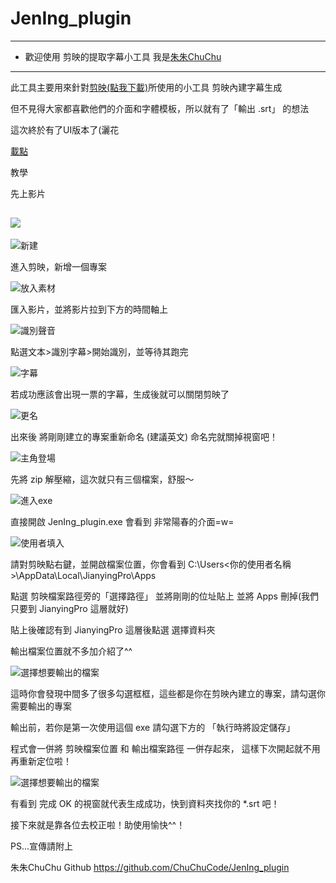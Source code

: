 # JenIng_plugin

***************************************************
* 歡迎使用 剪映的提取字幕小工具   我是[朱朱ChuChu](https://www.facebook.com/ChuChuStreaming) 
***************************************************
此工具主要用來針對[剪映(點我下載)](https://lv.ulikecam.com/)所使用的小工具  剪映內建字幕生成 

但不見得大家都喜歡他們的介面和字體模板，所以就有了「輸出 .srt」 的想法

這次終於有了UI版本了(灑花

[載點](https://www.mediafire.com/file/in5d37eaw0qt7mo/JenIng_plugin_UI.zip/file)


教學

先上影片

[![](http://img.youtube.com/vi/3AvoN2tg_SM/0.jpg)](http://www.youtube.com/watch?v=3AvoN2tg_SM "")
----------------------------------------------------------------------------------------------

![新建](https://media.discordapp.net/attachments/726760885816918096/813355474497568798/unknown.png?width=677&height=447)

進入剪映，新增一個專案

![放入素材](https://media.discordapp.net/attachments/726760885816918096/813356561517903872/unknown.png?width=725&height=393)

匯入影片，並將影片拉到下方的時間軸上

![識別聲音](https://media.discordapp.net/attachments/726760885816918096/813357065350545418/unknown.png?width=725&height=393)

點選文本>識別字幕>開始識別，並等待其跑完

![字幕](https://media.discordapp.net/attachments/726760885816918096/813357237857943563/unknown.png?width=1440&height=178)

若成功應該會出現一票的字幕，生成後就可以關閉剪映了

![更名](https://media.discordapp.net/attachments/726760885816918096/813358134571434004/unknown.png)

出來後 將剛剛建立的專案重新命名 (建議英文)  命名完就關掉視窗吧！

![主角登場](https://media.discordapp.net/attachments/726760885816918096/830388318025416754/unknown.png)

先將 zip 解壓縮，這次就只有三個檔案，舒服～

![進入exe](https://media.discordapp.net/attachments/726760885816918096/830388862940741662/unknown.png)

直接開啟 JenIng_plugin.exe 會看到 非常陽春的介面=w=

![使用者填入](https://media.discordapp.net/attachments/726760885816918096/813363050768760832/unknown.png?width=725&height=406)

請對剪映點右鍵，並開啟檔案位置，你會看到 C:\Users\<你的使用者名稱>\AppData\Local\JianyingPro\Apps

點選 剪映檔案路徑旁的「選擇路徑」   並將剛剛的位址貼上  並將 Apps 刪掉(我們只要到 JianyingPro 這層就好)

貼上後確認有到 JianyingPro 這層後點選 選擇資料夾

輸出檔案位置就不多加介紹了^^

![選擇想要輸出的檔案](https://media.discordapp.net/attachments/726760885816918096/830391824052387870/unknown.png)

這時你會發現中間多了很多勾選框框，這些都是你在剪映內建立的專案，請勾選你需要輸出的專案

輸出前，若你是第一次使用這個 exe 請勾選下方的 「執行時將設定儲存」

程式會一併將 剪映檔案位置 和 輸出檔案路徑 一併存起來， 這樣下次開起就不用再重新定位啦！

![選擇想要輸出的檔案](https://media.discordapp.net/attachments/726760885816918096/830392448680460318/unknown.png)

有看到 完成 OK 的視窗就代表生成成功，快到資料夾找你的 *.srt 吧！

接下來就是靠各位去校正啦！助使用愉快^^！

PS...宣傳請附上

朱朱ChuChu Github https://github.com/ChuChuCode/JenIng_plugin
